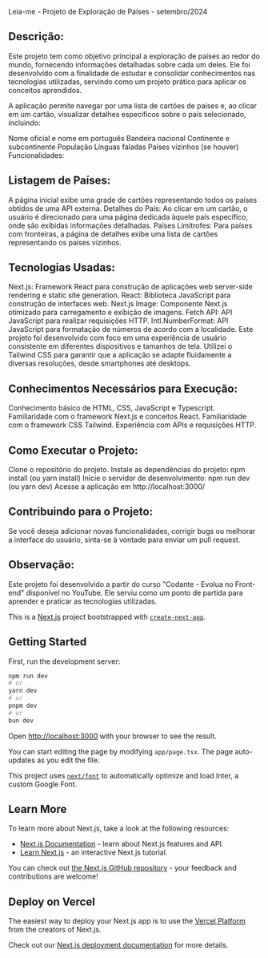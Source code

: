 Leia-me - Projeto de Exploração de Países - setembro/2024

## Descrição:

Este projeto tem como objetivo principal a exploração de países ao redor do mundo, fornecendo informações detalhadas sobre cada um deles. Ele foi desenvolvido com a finalidade de estudar e consolidar conhecimentos nas tecnologias utilizadas, servindo como um projeto prático para aplicar os conceitos aprendidos.

A aplicação permite navegar por uma lista de cartões de países e, ao clicar em um cartão, visualizar detalhes específicos sobre o país selecionado, incluindo:

Nome oficial e nome em português
Bandeira nacional
Continente e subcontinente
População
Línguas faladas
Países vizinhos (se houver)
Funcionalidades:

## Listagem de Países: 
A página inicial exibe uma grade de cartões representando todos os países obtidos de uma API externa.
Detalhes do País: Ao clicar em um cartão, o usuário é direcionado para uma página dedicada àquele país específico, onde são exibidas informações detalhadas.
Países Limítrofes: Para países com fronteiras, a página de detalhes exibe uma lista de cartões representando os países vizinhos.

## Tecnologias Usadas:
Next.js: Framework React para construção de aplicações web server-side rendering e static site generation.
React: Biblioteca JavaScript para construção de interfaces web.
Next.js Image: Componente Next.js otimizado para carregamento e exibição de imagens.
Fetch API: API JavaScript para realizar requisições HTTP.
Intl.NumberFormat: API JavaScript para formatação de números de acordo com a localidade. Este projeto foi desenvolvido com foco em uma experiência de usuário consistente em diferentes dispositivos e tamanhos de tela. Utilizei o Tailwind CSS para garantir que a aplicação se adapte fluidamente a diversas resoluções, desde smartphones até desktops.

## Conhecimentos Necessários para Execução:
Conhecimento básico de HTML, CSS, JavaScript e Typescript.
Familiaridade com o framework Next.js e conceitos React.
Familiaridade com o framework CSS Tailwind.
Experiência com APIs e requisições HTTP.

## Como Executar o Projeto:
Clone o repositório do projeto.
Instale as dependências do projeto: npm install (ou yarn install)
Inicie o servidor de desenvolvimento: npm run dev (ou yarn dev)
Acesse a aplicação em http://localhost:3000/   

## Contribuindo para o Projeto:
Se você deseja adicionar novas funcionalidades, corrigir bugs ou melhorar a interface do usuário, sinta-se à vontade para enviar um pull request.

## Observação:
Este projeto foi desenvolvido a partir do curso "Codante - Evolua no Front-end" disponível no YouTube. Ele serviu como um ponto de partida para aprender e praticar as tecnologias utilizadas.








This is a [Next.js](https://nextjs.org/) project bootstrapped with [`create-next-app`](https://github.com/vercel/next.js/tree/canary/packages/create-next-app).

## Getting Started

First, run the development server:

```bash
npm run dev
# or
yarn dev
# or
pnpm dev
# or
bun dev
```

Open [http://localhost:3000](http://localhost:3000) with your browser to see the result.

You can start editing the page by modifying `app/page.tsx`. The page auto-updates as you edit the file.

This project uses [`next/font`](https://nextjs.org/docs/basic-features/font-optimization) to automatically optimize and load Inter, a custom Google Font.

## Learn More

To learn more about Next.js, take a look at the following resources:

- [Next.js Documentation](https://nextjs.org/docs) - learn about Next.js features and API.
- [Learn Next.js](https://nextjs.org/learn) - an interactive Next.js tutorial.

You can check out [the Next.js GitHub repository](https://github.com/vercel/next.js/) - your feedback and contributions are welcome!

## Deploy on Vercel

The easiest way to deploy your Next.js app is to use the [Vercel Platform](https://vercel.com/new?utm_medium=default-template&filter=next.js&utm_source=create-next-app&utm_campaign=create-next-app-readme) from the creators of Next.js.

Check out our [Next.js deployment documentation](https://nextjs.org/docs/deployment) for more details.
